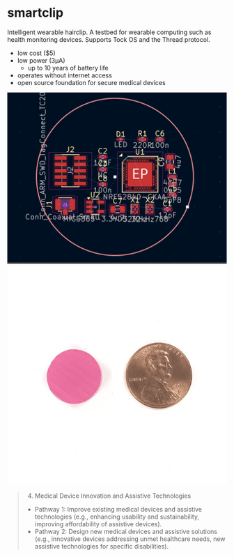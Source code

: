 # smartclip
Intelligent wearable hairclip. A testbed for wearable computing such as health monitoring devices. Supports Tock OS and the Thread protocol.

* low cost ($5)
* low power (3µA)
  * up to 10 years of battery life
* operates without internet access
* open source foundation for secure medical devices

![](./layout.png)
![](./15mm.png)

> 4. Medical Device Innovation and Assistive Technologies
> - Pathway 1: Improve existing medical devices and assistive technologies (e.g., enhancing usability and sustainability, improving affordability of assistive devices).
> - Pathway 2: Design new medical devices and assistive solutions (e.g., innovative devices addressing unmet healthcare needs, new assistive technologies for specific disabilities).

